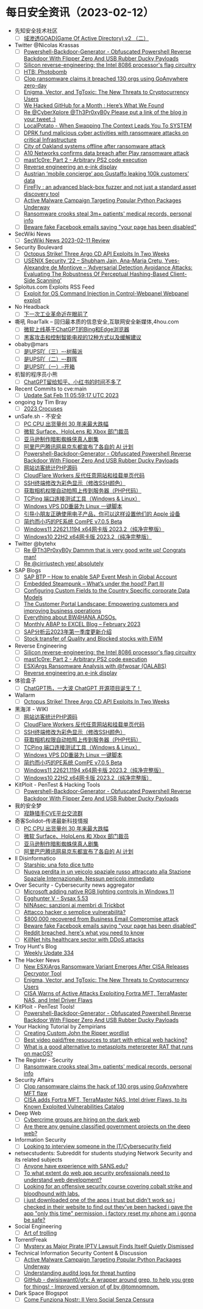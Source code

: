 # 每日安全资讯（2023-02-12）

- 先知安全技术社区
  - [ ] [域渗透GOAD(Game Of Active Directory) v2 （二）](https://xz.aliyun.com/t/12138)
- Twitter @Nicolas Krassas
  - [ ] [Powershell-Backdoor-Generator - Obfuscated Powershell Reverse Backdoor With Flipper Zero And USB Rubber Ducky Payloads](https://twitter.com/Dinosn/status/1624465675002474498)
  - [ ] [Silicon reverse-engineering: the Intel 8086 processor's flag circuitry](https://twitter.com/Dinosn/status/1624465598980685829)
  - [ ] [HTB: Photobomb](https://twitter.com/Dinosn/status/1624430768826077186)
  - [ ] [Clop ransomware claims it breached 130 orgs using GoAnywhere zero-day](https://twitter.com/Dinosn/status/1624430726421643269)
  - [ ] [Enigma, Vector, and TgToxic: The New Threats to Cryptocurrency Users](https://twitter.com/Dinosn/status/1624428510948339715)
  - [ ] [We Hacked GitHub for a Month : Here’s What We Found](https://twitter.com/Dinosn/status/1624319314487656448)
  - [ ] [Re @CyberXplore @Th3Pr0xyB0y Please put a link of the blog in your tweet :)](https://twitter.com/Dinosn/status/1624319108425605121)
  - [ ] [LocalPotato - When Swapping The Context Leads You To SYSTEM](https://twitter.com/Dinosn/status/1624287067118227457)
  - [ ] [DPRK fund malicious cyber activities with ransomware attacks on critical Infrastructure](https://twitter.com/Dinosn/status/1624286604985610243)
  - [ ] [City of Oakland systems offline after ransomware attack](https://twitter.com/Dinosn/status/1624275450615812096)
  - [ ] [A10 Networks confirms data breach after Play ransomware attack](https://twitter.com/Dinosn/status/1624267716356964352)
  - [ ] [mast1c0re: Part 2 - Arbitrary PS2 code execution](https://twitter.com/Dinosn/status/1624266345478062080)
  - [ ] [Reverse engineering an e-ink display](https://twitter.com/Dinosn/status/1624266003319332869)
  - [ ] [Austrian ‘mobile concierge’ app Gustaffo leaking 100k customers’ data](https://twitter.com/Dinosn/status/1624265960503840768)
  - [ ] [FireFly : an advanced black-box fuzzer and not just a standard asset discovery tool](https://twitter.com/Dinosn/status/1624254879274237955)
  - [ ] [Active Malware Campaign Targeting Popular Python Packages Underway](https://twitter.com/Dinosn/status/1624254842142093312)
  - [ ] [Ransomware crooks steal 3m+ patients' medical records, personal info](https://twitter.com/Dinosn/status/1624253493371367425)
  - [ ] [Beware fake Facebook emails saying "your page has been disabled"](https://twitter.com/Dinosn/status/1624253396780711938)
- SecWiki News
  - [ ] [SecWiki News 2023-02-11 Review](http://www.sec-wiki.com/?2023-02-11)
- Security Boulevard
  - [ ] [Octopus Strike! Three Argo CD API Exploits In Two Weeks](https://securityboulevard.com/2023/02/octopus-strike-three-argo-cd-api-exploits-in-two-weeks/)
  - [ ] [USENIX Security ’22 – Shubham Jain, Ana-Maria Crețu, Yves-Alexandre de Montjoye – ‘Adversarial Detection Avoidance Attacks: Evaluating The Robustness Of Perceptual Hashing-Based Client-Side Scanning’](https://securityboulevard.com/2023/02/usenix-security-22-shubham-jain-ana-maria-cretu-yves-alexandre-de-montjoye-adversarial-detection-avoidance-attacks-evaluating-the-robustness-of-perceptual-hashing-based-client-side-s/)
- Sploitus.com Exploits RSS Feed
  - [ ] [Exploit for OS Command Injection in Control-Webpanel Webpanel exploit](https://sploitus.com/exploit?id=978A2437-6B5A-5A10-B488-CD324878F9BC&utm_source=rss&utm_medium=rss)
- No Headback
  - [ ] [下一次工业革命近在眼前了](http://xargin.com/winter-is-coming/)
- 嘶吼 RoarTalk – 回归最本质的信息安全,互联网安全新媒体,4hou.com
  - [ ] [微软上线基于ChatGPT的Bing和Edge浏览器](https://www.4hou.com/posts/nJEW)
  - [ ] [黑客攻击和控制智能电视的12种方式以及缓解建议](https://www.4hou.com/posts/VZXv)
- obaby@mars
  - [ ] [是UPS吖（三）–-树莓派](https://h4ck.org.cn/2023/02/%e6%98%afups%e5%90%96%ef%bc%88%e4%b8%89%ef%bc%89-%e6%a0%91%e8%8e%93%e6%b4%be/)
  - [ ] [是UPS吖（二）–-群晖](https://h4ck.org.cn/2023/02/%e6%98%afups%e5%90%96%ef%bc%88%e4%ba%8c%ef%bc%89-%e7%be%a4%e6%99%96/)
  - [ ] [是UPS吖（一）–开箱](https://h4ck.org.cn/2023/02/%e6%98%afups%e5%90%96%ef%bc%88%e4%b8%80%ef%bc%89-%e5%bc%80%e7%ae%b1/)
- 机智的程序员小熊
  - [ ] [ChatGPT留给知乎、小红书的时间不多了](https://coding3min.com/2216.html)
- Recent Commits to cve:main
  - [ ] [Update Sat Feb 11 05:59:17 UTC 2023](https://github.com/trickest/cve/commit/e1beb3429f86ba134fb621be15c019adb5a2c54f)
- ongoing by Tim Bray
  - [ ] [2023 Crocuses](https://www.tbray.org/ongoing/When/202x/2023/02/11/Crocuses)
- unSafe.sh - 不安全
  - [ ] [PC CPU 出货量创 30 年来最大跌幅](https://buaq.net/go-148985.html)
  - [ ] [微软 Surface、HoloLens 和 Xbox 部门裁员](https://buaq.net/go-148976.html)
  - [ ] [亚马逊制作暗影蜘蛛侠真人剧集](https://buaq.net/go-148977.html)
  - [ ] [阿里巴巴腾讯网易京东都宣布了各自的 AI 计划](https://buaq.net/go-148968.html)
  - [ ] [Powershell-Backdoor-Generator - Obfuscated Powershell Reverse Backdoor With Flipper Zero And USB Rubber Ducky Payloads](https://buaq.net/go-148967.html)
  - [ ] [网站访客统计PHP源码](https://buaq.net/go-148959.html)
  - [ ] [CloudFlare Workers 反代任意网站和挂载单页代码](https://buaq.net/go-148960.html)
  - [ ] [SSH终端修改为彩色显示（修改SSH颜色）](https://buaq.net/go-148961.html)
  - [ ] [获取相机权限自动拍照上传到服务器（PHP代码）](https://buaq.net/go-148962.html)
  - [ ] [TCPing 端口连接测试工具（Windows &amp; Linux）](https://buaq.net/go-148963.html)
  - [ ] [Windows VPS DD重装为 Linux 一键脚本](https://buaq.net/go-148964.html)
  - [ ] [引导小朋友正确使用电子产品，你可以这样设置他们的 Apple 设备](https://buaq.net/go-148950.html)
  - [ ] [简约而小巧的PE系统 ComPE v7.0.5 Beta](https://buaq.net/go-148947.html)
  - [ ] [Windows11 22621.1194 x64网卡版 2023.2（纯净完整版）](https://buaq.net/go-148948.html)
  - [ ] [Windows10 22H2 x64网卡版 2023.2（纯净完整版）](https://buaq.net/go-148949.html)
- Twitter @bytehx
  - [ ] [Re @Th3Pr0xyB0y Dammm that is very good write up! Congrats man!](https://twitter.com/bytehx343/status/1624364307881558017)
  - [ ] [Re @cirriustech yep! absolutely](https://twitter.com/bytehx343/status/1624199380436942848)
- SAP Blogs
  - [ ] [SAP BTP – How to enable SAP Event Mesh in Global Account](https://blogs.sap.com/2023/02/11/sap-btp-how-to-enable-sap-event-mesh-in-global-account/)
  - [ ] [Embedded Steampunk – What’s under the hood? Part III](https://blogs.sap.com/2023/02/11/embedded-steampunk-whats-under-the-hood-part-iii/)
  - [ ] [Configuring Custom Fields to the Country Specific corporate Data Models](https://blogs.sap.com/2023/02/11/configuring-custom-fields-to-the-country-specific-corporate-data-models/)
  - [ ] [The Customer Portal Landscape: Empowering customers and improving business operations](https://blogs.sap.com/2023/02/11/the-customer-portal-landscape-empowering-customers-and-improving-business-operations/)
  - [ ] [Everything about BW4HANA ADSOs.](https://blogs.sap.com/2023/02/11/everything-about-bw4hana-adsos./)
  - [ ] [Monthly ABAP to EXCEL Blog – February 2023](https://blogs.sap.com/2023/02/11/monthly-abap-to-excel-blog-february-2023/)
  - [ ] [SAP分析云2023年第一季度更新介绍](https://blogs.sap.com/2023/02/11/sap%e5%88%86%e6%9e%90%e4%ba%912023%e5%b9%b4%e7%ac%ac%e4%b8%80%e5%ad%a3%e5%ba%a6%e6%9b%b4%e6%96%b0%e4%bb%8b%e7%bb%8d/)
  - [ ] [Stock transfer of Quality and Blocked stocks with EWM](https://blogs.sap.com/2023/02/11/stock-transfer-of-quality-and-blocked-stocks-with-ewm/)
- Reverse Engineering
  - [ ] [Silicon reverse-engineering: the Intel 8086 processor's flag circuitry](https://www.reddit.com/r/ReverseEngineering/comments/10zwgmc/silicon_reverseengineering_the_intel_8086/)
  - [ ] [mast1c0re: Part 2 - Arbitrary PS2 code execution](https://www.reddit.com/r/ReverseEngineering/comments/10zaycy/mast1c0re_part_2_arbitrary_ps2_code_execution/)
  - [ ] [ESXiArgs Ransomware Analysis with @fwosar (OALABS)](https://www.reddit.com/r/ReverseEngineering/comments/10zxpfd/esxiargs_ransomware_analysis_with_fwosar_oalabs/)
  - [ ] [Reverse engineering an e-ink display](https://www.reddit.com/r/ReverseEngineering/comments/10zbimd/reverse_engineering_an_eink_display/)
- 体验盒子
  - [ ] [ChatGPT热，一大波 ChatGPT 开源项目诞生了！](https://www.uedbox.com/post/68725/)
- Wallarm
  - [ ] [Octopus Strike! Three Argo CD API Exploits In Two Weeks](https://lab.wallarm.com/octopus-strike-three-argo-cd-api-exploits-in-two-weeks/)
- 黑海洋 - WIKI
  - [ ] [网站访客统计PHP源码](https://blog.upx8.com/3220)
  - [ ] [CloudFlare Workers 反代任意网站和挂载单页代码](https://blog.upx8.com/3219)
  - [ ] [SSH终端修改为彩色显示（修改SSH颜色）](https://blog.upx8.com/3218)
  - [ ] [获取相机权限自动拍照上传到服务器（PHP代码）](https://blog.upx8.com/3217)
  - [ ] [TCPing 端口连接测试工具（Windows &amp; Linux）](https://blog.upx8.com/3216)
  - [ ] [Windows VPS DD重装为 Linux 一键脚本](https://blog.upx8.com/3215)
  - [ ] [简约而小巧的PE系统 ComPE v7.0.5 Beta](https://blog.upx8.com/3214)
  - [ ] [Windows11 22621.1194 x64网卡版 2023.2（纯净完整版）](https://blog.upx8.com/3213)
  - [ ] [Windows10 22H2 x64网卡版 2023.2（纯净完整版）](https://blog.upx8.com/3212)
- KitPloit - PenTest & Hacking Tools
  - [ ] [Powershell-Backdoor-Generator - Obfuscated Powershell Reverse Backdoor With Flipper Zero And USB Rubber Ducky Payloads](http://www.kitploit.com/2023/02/powershell-backdoor-generator.html)
- 我的安全梦
  - [ ] [寂静猎手CVE平台交流群](https://mp.weixin.qq.com/s?__biz=MzU3NDY1NTYyOQ==&mid=2247485477&idx=1&sn=140bf4d81606a27e03c04a743e0d879c&chksm=fd2e55c7ca59dcd1fb57224de2ed0a9bc98a9ac74126ceca5333e9b2e0fa38e22335548ee7e8&scene=58&subscene=0#rd)
- 奇客Solidot–传递最新科技情报
  - [ ] [PC CPU 出货量创 30 年来最大跌幅](https://www.solidot.org/story?sid=74108)
  - [ ] [微软 Surface、HoloLens 和 Xbox 部门裁员](https://www.solidot.org/story?sid=74107)
  - [ ] [亚马逊制作暗影蜘蛛侠真人剧集](https://www.solidot.org/story?sid=74106)
  - [ ] [阿里巴巴腾讯网易京东都宣布了各自的 AI 计划](https://www.solidot.org/story?sid=74105)
- Il Disinformatico
  - [ ] [Starship: una foto dice tutto](http://attivissimo.blogspot.com/2023/02/starship-una-foto-dice-tutto.html)
  - [ ] [Nuova perdita in un veicolo spaziale russo attraccato alla Stazione Spaziale Internazionale. Nessun pericolo immediato](http://attivissimo.blogspot.com/2023/02/nuova-perdita-in-un-veicolo-spaziale.html)
- Over Security - Cybersecurity news aggregator
  - [ ] [Microsoft adding native RGB lighting controls in Windows 11](https://www.bleepingcomputer.com/news/microsoft/microsoft-adding-native-rgb-lighting-controls-in-windows-11/)
  - [ ] [Egghunter V - Sysax 5.53](https://hacktips.it/egghunter-sysax/)
  - [ ] [NINAsec: sanzioni ai membri di Trickbot](https://www.insicurezzadigitale.com/ninasec-sanzioni-ai-membri-di-trickbot/)
  - [ ] [Attacco hacker o semplice vulnerabilità?](https://hackerjournal.it/11333/attacco-hacker-o-semplice-vulnerabilita/)
  - [ ] [$800,000 recovered from Business Email Compromise attack](https://www.malwarebytes.com/blog/news/2023/02/800k-recovered-from-business-email-compromise-attack)
  - [ ] [Beware fake Facebook emails saying "your page has been disabled"](https://www.malwarebytes.com/blog/news/2023/02/urgent-facebook-phish-claims-your-accounts-been-disabled)
  - [ ] [Reddit breached, here's what you need to know](https://www.malwarebytes.com/blog/news/2023/02/reddit-systems-compromised-by-phish-attack.-heres-what-you-need-to-do-next)
  - [ ] [KillNet hits healthcare sector with DDoS attacks](https://www.malwarebytes.com/blog/news/2023/02/killnet-group-targets-us-and-european-hospitals-with-ddos-attacks)
- Troy Hunt's Blog
  - [ ] [Weekly Update 334](https://www.troyhunt.com/weekly-update-334/)
- The Hacker News
  - [ ] [New ESXiArgs Ransomware Variant Emerges After CISA Releases Decryptor Tool](https://thehackernews.com/2023/02/new-esxiargs-ransomware-variant-emerges.html)
  - [ ] [Enigma, Vector, and TgToxic: The New Threats to Cryptocurrency Users](https://thehackernews.com/2023/02/enigma-vector-and-tgtoxic-new-threats.html)
  - [ ] [CISA Warns of Active Attacks Exploiting Fortra MFT, TerraMaster NAS, and Intel Driver Flaws](https://thehackernews.com/2023/02/cisa-warns-of-active-attacks-exploiting.html)
- KitPloit - PenTest Tools!
  - [ ] [Powershell-Backdoor-Generator - Obfuscated Powershell Reverse Backdoor With Flipper Zero And USB Rubber Ducky Payloads](http://www.kitploit.com/2023/02/powershell-backdoor-generator.html)
- Your Hacking Tutorial by Zempirians
  - [ ] [Creating Custom John the Ripper wordlist](https://www.reddit.com/r/HowToHack/comments/10zuupk/creating_custom_john_the_ripper_wordlist/)
  - [ ] [Best video paid/free resources to start with ethical web hacking?](https://www.reddit.com/r/HowToHack/comments/10zhbah/best_video_paidfree_resources_to_start_with/)
  - [ ] [What is a good alternative to metasploits meterpreter RAT that runs on macOS?](https://www.reddit.com/r/HowToHack/comments/10z9c0j/what_is_a_good_alternative_to_metasploits/)
- The Register - Security
  - [ ] [Ransomware crooks steal 3m+ patients' medical records, personal info](https://go.theregister.com/feed/www.theregister.com/2023/02/11/ransomware_regal_medical_group/)
- Security Affairs
  - [ ] [Clop ransomware claims the hack of 130 orgs using GoAnywhere MFT flaw](https://securityaffairs.com/142130/cyber-crime/clop-ransomware-goanywhere-mft.html)
  - [ ] [CISA adds Fortra MFT, TerraMaster NAS, Intel driver Flaws, to its Known Exploited Vulnerabilities Catalog](https://securityaffairs.com/142115/hacking/mft-terramaster-intel-driver-flaws-to-its-known-exploited-vulnerabilities-catalog.html)
- Deep Web
  - [ ] [Cybercrime groups are hiring on the dark web](https://www.reddit.com/r/deepweb/comments/10znwrj/cybercrime_groups_are_hiring_on_the_dark_web/)
  - [ ] [Are there any genuine classified government projects on the deep web?](https://www.reddit.com/r/deepweb/comments/1100op6/are_there_any_genuine_classified_government/)
- Information Security
  - [ ] [Looking to interview someone in the IT/Cybersecurity field](https://www.reddit.com/r/Information_Security/comments/1101jgj/looking_to_interview_someone_in_the/)
- netsecstudents: Subreddit for students studying Network Security and its related subjects
  - [ ] [Anyone have experience with SANS.edu?](https://www.reddit.com/r/netsecstudents/comments/10zq0qk/anyone_have_experience_with_sansedu/)
  - [ ] [To what extent do web app security professionals need to understand web development?](https://www.reddit.com/r/netsecstudents/comments/10zwtq9/to_what_extent_do_web_app_security_professionals/)
  - [ ] [Looking for an offensive security course covering cobalt strike and bloodhound with labs.](https://www.reddit.com/r/netsecstudents/comments/10zc0nv/looking_for_an_offensive_security_course_covering/)
  - [ ] [i just downloaded one of the apps i trust but didn't work so i checked in their website to find out they've been hacked i gave the app "only this time" permission, i factory reset my phone am i gonna be safe?](https://www.reddit.com/r/netsecstudents/comments/10zzfvv/i_just_downloaded_one_of_the_apps_i_trust_but/)
- Social Engineering
  - [ ] [Art of trolling](https://www.reddit.com/r/SocialEngineering/comments/10zy70i/art_of_trolling/)
- TorrentFreak
  - [ ] [Mystery as Major Pirate IPTV Lawsuit Finds Itself Quietly Dismissed](https://torrentfreak.com/mystery-as-major-pirate-iptv-lawsuit-finds-itself-quietly-dismissed-230211/)
- Technical Information Security Content & Discussion
  - [ ] [Active Malware Campaign Targeting Popular Python Packages Underway](https://www.reddit.com/r/netsec/comments/10z7lgs/active_malware_campaign_targeting_popular_python/)
  - [ ] [Understanding auditd logs for threat hunting](https://www.reddit.com/r/netsec/comments/10zfc1s/understanding_auditd_logs_for_threat_hunting/)
  - [ ] [GitHub - dwisiswant0/gfx: A wrapper around grep, to help you grep for things! - Improved version of gf by @tomnomnom.](https://www.reddit.com/r/netsec/comments/10zn48n/github_dwisiswant0gfx_a_wrapper_around_grep_to/)
- Dark Space Blogspot
  - [ ] [Come Funziona Nostr: Il Vero Social Senza Censura](http://darkwhite666.blogspot.com/2023/02/come-funziona-nostr-il-vero-social.html)
